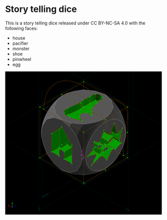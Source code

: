 # Story telling dice

This is a story telling dice released under CC BY-NC-SA 4.0 with the following
faces:

- house
- pacifier
- monster
- shoe
- pinwheel
- egg

![](dice.png)
